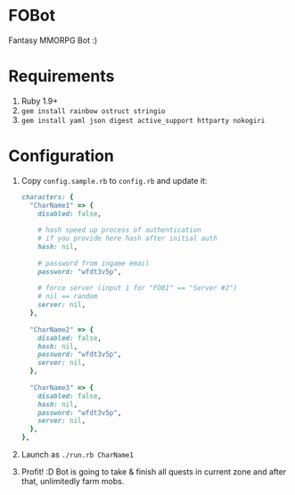 # FOBot

Fantasy MMORPG Bot :)

# Requirements

1. Ruby 1.9+
2. `gem install rainbow ostruct stringio`
3. `gem install yaml json digest active_support httparty nokogiri`

# Configuration

1. Copy `config.sample.rb` to `config.rb` and update it:
    ```ruby
    characters: {
      "CharName1" => {
        disabled: false,
        
        # hash speed up process of authentication
        # if you provide here hash after initial auth
        hash: nil,
        
        # password from ingame email
        password: "wfdt3v5p",
        
        # force server (input 1 for "FO01" == "Server #2")
        # nil == random
        server: nil, 
      },
      
      "CharName2" => {
        disabled: false,
        hash: nil,
        password: "wfdt3v5p",
        server: nil,
      },
      
      "CharName3" => {
        disabled: false,
        hash: nil,
        password: "wfdt3v5p",
        server: nil,
      },
    },
    ```

2. Launch as `./run.rb CharName1`

3. Profit! :D Bot is going to take & finish all quests in current zone and after that, unlimitedly farm mobs.